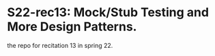 # S22-rec13: Mock/Stub Testing and More Design Patterns.

the repo for recitation 13 in spring 22. 
